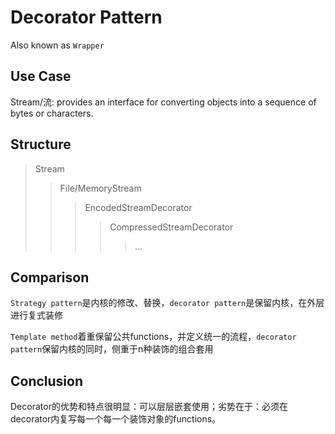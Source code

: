 # Decorator Pattern

Also known as `Wrapper`

## Use Case

Stream/流: provides an interface for converting objects into a sequence of bytes or characters.

## Structure

> Stream
>> File/MemoryStream
>>> EncodedStreamDecorator
>>>> CompressedStreamDecorator
>>>>> ...

## Comparison

`Strategy pattern`是内核的修改、替换，`decorator pattern`是保留内核，在外层进行复式装修

`Template method`着重保留公共functions，并定义统一的流程，`decorator pattern`保留内核的同时，侧重于n种装饰的组合套用

## Conclusion

Decorator的优势和特点很明显：可以层层嵌套使用；劣势在于：必须在decorator内复写每一个每一个装饰对象的functions。